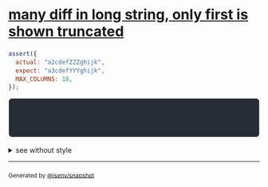 # [many diff in long string, only first is shown truncated](../../string.test.js#L115)

```js
assert({
  actual: "a2cdefZZZghijk",
  expect: "a3cdefYYYghijk",
  MAX_COLUMNS: 18,
});
```

![img](throw.svg)

<details>
  <summary>see without style</summary>

```console
AssertionError: actual and expect are different

actual: "a2cdefZ"…
expect: "a3cdefY"…
```

</details>


---

<sub>
  Generated by <a href="https://github.com/jsenv/core/tree/main/packages/independent/snapshot">@jsenv/snapshot</a>
</sub>
